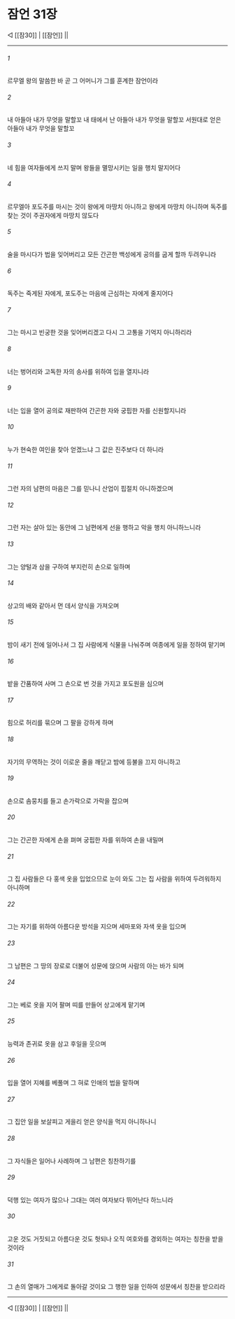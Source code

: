 ﻿# 잠언 31장

◁ [[잠30]] | [[잠언]] ||
***

###### 1
르무엘 왕의 말씀한 바 곧 그 어머니가 그를 훈계한 잠언이라

###### 2
내 아들아 내가 무엇을 말할꼬 내 태에서 난 아들아 내가 무엇을 말할꼬 서원대로 얻은 아들아 내가 무엇을 말할꼬

###### 3
네 힘을 여자들에게 쓰지 말며 왕들을 멸망시키는 일을 행치 말지어다

###### 4
르무엘아 포도주를 마시는 것이 왕에게 마땅치 아니하고 왕에게 마땅치 아니하며 독주를 찾는 것이 주권자에게 마땅치 않도다

###### 5
술을 마시다가 법을 잊어버리고 모든 간곤한 백성에게 공의를 굽게 할까 두려우니라

###### 6
독주는 죽게된 자에게, 포도주는 마음에 근심하는 자에게 줄지어다

###### 7
그는 마시고 빈궁한 것을 잊어버리겠고 다시 그 고통을 기억지 아니하리라

###### 8
너는 벙어리와 고독한 자의 송사를 위하여 입을 열지니라

###### 9
너는 입을 열어 공의로 재판하여 간곤한 자와 궁핍한 자를 신원할지니라

###### 10
누가 현숙한 여인을 찾아 얻겠느냐 그 값은 진주보다 더 하니라

###### 11
그런 자의 남편의 마음은 그를 믿나니 산업이 핍절치 아니하겠으며

###### 12
그런 자는 살아 있는 동안에 그 남편에게 선을 행하고 악을 행치 아니하느니라

###### 13
그는 양털과 삼을 구하여 부지런히 손으로 일하며

###### 14
상고의 배와 같아서 먼 데서 양식을 가져오며

###### 15
밤이 새기 전에 일어나서 그 집 사람에게 식물을 나눠주며 여종에게 일을 정하여 맡기며

###### 16
밭을 간품하여 사며 그 손으로 번 것을 가지고 포도원을 심으며

###### 17
힘으로 허리를 묶으며 그 팔을 강하게 하며

###### 18
자기의 무역하는 것이 이로운 줄을 깨닫고 밤에 등불을 끄지 아니하고

###### 19
손으로 솜뭉치를 들고 손가락으로 가락을 잡으며

###### 20
그는 간곤한 자에게 손을 펴며 궁핍한 자를 위하여 손을 내밀며

###### 21
그 집 사람들은 다 홍색 옷을 입었으므로 눈이 와도 그는 집 사람을 위하여 두려워하지 아니하며

###### 22
그는 자기를 위하여 아름다운 방석을 지으며 세마포와 자색 옷을 입으며

###### 23
그 남편은 그 땅의 장로로 더불어 성문에 앉으며 사람의 아는 바가 되며

###### 24
그는 베로 옷을 지어 팔며 띠를 만들어 상고에게 맡기며

###### 25
능력과 존귀로 옷을 삼고 후일을 웃으며

###### 26
입을 열어 지혜를 베풀며 그 혀로 인애의 법을 말하며

###### 27
그 집안 일을 보살피고 게을리 얻은 양식을 먹지 아니하나니

###### 28
그 자식들은 일어나 사례하며 그 남편은 칭찬하기를

###### 29
덕행 있는 여자가 많으나 그대는 여러 여자보다 뛰어난다 하느니라

###### 30
고운 것도 거짓되고 아름다운 것도 헛되나 오직 여호와를 경외하는 여자는 칭찬을 받을 것이라

###### 31
그 손의 열매가 그에게로 돌아갈 것이요 그 행한 일을 인하여 성문에서 칭찬을 받으리라


***
◁ [[잠30]] | [[잠언]] ||